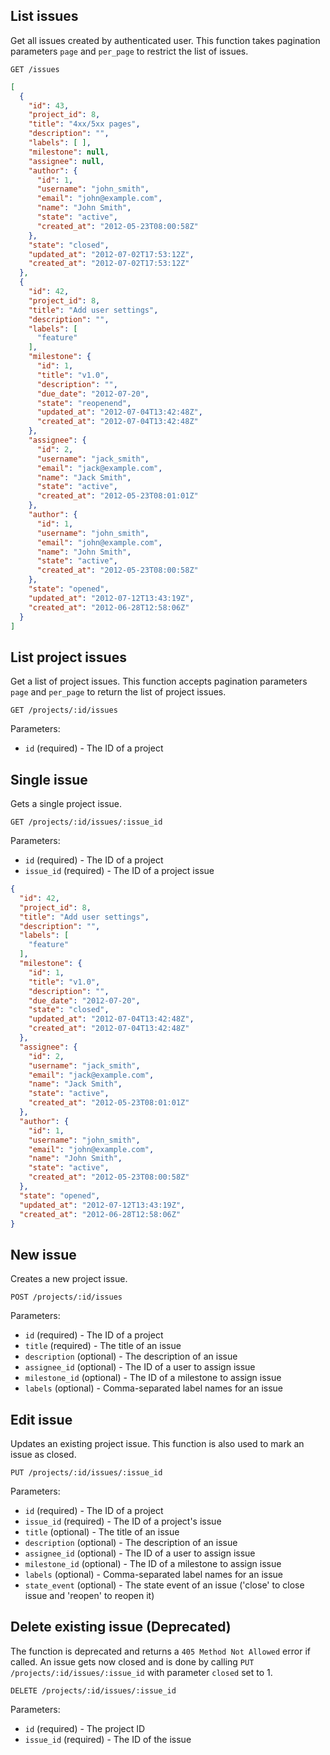 ## List issues

Get all issues created by authenticated user. This function takes pagination parameters
`page` and `per_page` to restrict the list of issues.

```
GET /issues
```

```json
[
  {
    "id": 43,
    "project_id": 8,
    "title": "4xx/5xx pages",
    "description": "",
    "labels": [ ],
    "milestone": null,
    "assignee": null,
    "author": {
      "id": 1,
      "username": "john_smith",
      "email": "john@example.com",
      "name": "John Smith",
      "state": "active",
      "created_at": "2012-05-23T08:00:58Z"
    },
    "state": "closed",
    "updated_at": "2012-07-02T17:53:12Z",
    "created_at": "2012-07-02T17:53:12Z"
  },
  {
    "id": 42,
    "project_id": 8,
    "title": "Add user settings",
    "description": "",
    "labels": [
      "feature"
    ],
    "milestone": {
      "id": 1,
      "title": "v1.0",
      "description": "",
      "due_date": "2012-07-20",
      "state": "reopenend",
      "updated_at": "2012-07-04T13:42:48Z",
      "created_at": "2012-07-04T13:42:48Z"
    },
    "assignee": {
      "id": 2,
      "username": "jack_smith",
      "email": "jack@example.com",
      "name": "Jack Smith",
      "state": "active",
      "created_at": "2012-05-23T08:01:01Z"
    },
    "author": {
      "id": 1,
      "username": "john_smith",
      "email": "john@example.com",
      "name": "John Smith",
      "state": "active",
      "created_at": "2012-05-23T08:00:58Z"
    },
    "state": "opened",
    "updated_at": "2012-07-12T13:43:19Z",
    "created_at": "2012-06-28T12:58:06Z"
  }
]
```


## List project issues

Get a list of project issues. This function accepts pagination parameters `page` and `per_page`
to return the list of project issues.

```
GET /projects/:id/issues
```

Parameters:

+ `id` (required) - The ID of a project


## Single issue

Gets a single project issue.

```
GET /projects/:id/issues/:issue_id
```

Parameters:

+ `id` (required) - The ID of a project
+ `issue_id` (required) - The ID of a project issue

```json
{
  "id": 42,
  "project_id": 8,
  "title": "Add user settings",
  "description": "",
  "labels": [
    "feature"
  ],
  "milestone": {
    "id": 1,
    "title": "v1.0",
    "description": "",
    "due_date": "2012-07-20",
    "state": "closed",
    "updated_at": "2012-07-04T13:42:48Z",
    "created_at": "2012-07-04T13:42:48Z"
  },
  "assignee": {
    "id": 2,
    "username": "jack_smith",
    "email": "jack@example.com",
    "name": "Jack Smith",
    "state": "active",
    "created_at": "2012-05-23T08:01:01Z"
  },
  "author": {
    "id": 1,
    "username": "john_smith",
    "email": "john@example.com",
    "name": "John Smith",
    "state": "active",
    "created_at": "2012-05-23T08:00:58Z"
  },
  "state": "opened",
  "updated_at": "2012-07-12T13:43:19Z",
  "created_at": "2012-06-28T12:58:06Z"
}
```


## New issue

Creates a new project issue.

```
POST /projects/:id/issues
```

Parameters:

+ `id` (required) - The ID of a project
+ `title` (required) - The title of an issue
+ `description` (optional) - The description of an issue
+ `assignee_id` (optional) - The ID of a user to assign issue
+ `milestone_id` (optional) - The ID of a milestone to assign issue
+ `labels` (optional) - Comma-separated label names for an issue


## Edit issue

Updates an existing project issue. This function is also used to mark an issue as closed.

```
PUT /projects/:id/issues/:issue_id
```

Parameters:

+ `id` (required) - The ID of a project
+ `issue_id` (required) - The ID of a project's issue
+ `title` (optional) - The title of an issue
+ `description` (optional) - The description of an issue
+ `assignee_id` (optional) - The ID of a user to assign issue
+ `milestone_id` (optional) - The ID of a milestone to assign issue
+ `labels` (optional) - Comma-separated label names for an issue
+ `state_event` (optional) - The state event of an issue ('close' to close issue and 'reopen' to reopen it)


## Delete existing issue (**Deprecated**)

The function is deprecated and returns a `405 Method Not Allowed`
error if called. An issue gets now closed and is done by calling `PUT /projects/:id/issues/:issue_id` with
parameter `closed` set to 1.

```
DELETE /projects/:id/issues/:issue_id
```

Parameters:

+ `id` (required) - The project ID
+ `issue_id` (required) - The ID of the issue

